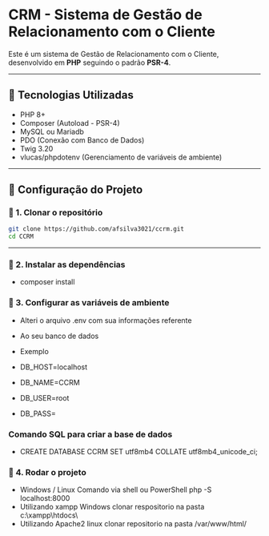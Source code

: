 # CRM - Sistema de Gestão de Relacionamento com o Cliente

Este é um sistema de Gestão de Relacionamento com o Cliente, desenvolvido em **PHP** seguindo o padrão **PSR-4**.

---

## 📌 Tecnologias Utilizadas

- PHP 8+
- Composer (Autoload - PSR-4)
- MySQL ou Mariadb
- PDO (Conexão com Banco de Dados)
- Twig 3.20
- vlucas/phpdotenv (Gerenciamento de variáveis de ambiente)

---

## 📌 Configuração do Projeto

### 🔹 1. Clonar o repositório  
```sh
git clone https://github.com/afsilva3021/ccrm.git
cd CCRM
```
---

### 🔹 2. Instalar as dependências
- composer install


### 🔹 3. Configurar as variáveis de ambiente
- Alteri o arquivo .env com sua informações referente
- Ao seu banco de dados

- Exemplo

- DB_HOST=localhost
- DB_NAME=CCRM
- DB_USER=root
- DB_PASS=

### Comando SQL para criar a base de dados
- CREATE  DATABASE CCRM SET utf8mb4 COLLATE utf8mb4_unicode_ci;

### 🔹 4. Rodar o projeto
- Windows / Linux Comando via shell ou PowerShell php -S localhost:8000
- Utilizando xampp Windows clonar respositorio na pasta c:\xampp\htdocs\
- Utilizando Apache2 linux clonar repositorio na pasta /var/www/html/

